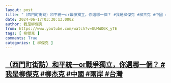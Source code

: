 ```yaml
---
layout: post
title: "（西門町街訪）和平統一or戰爭獨立，你選哪一個？ #我是柳傑克 #柳杰克 #中國 #兩岸 #台灣"
date: 2024-06-17T03:30:13.000Z
author: 我是柳傑克
from: https://www.youtube.com/watch?v=UUMWOGK_yTE
tags: [ 柳傑克 ]
comments: True
categories: [ 柳傑克 ]
---
```

<!--1718595013000-->
[（西門町街訪）和平統一or戰爭獨立，你選哪一個？ #我是柳傑克 #柳杰克 #中國 #兩岸 #台灣](https://www.youtube.com/watch?v=UUMWOGK_yTE)
------

<div>

</div>
